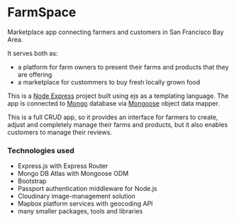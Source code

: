 # FarmSpace
Marketplace app connecting farmers and customers in San Francisco Bay Area. 

It serves both as: 
* a platform for farm owners to present their farms and products that they are offering
* a marketplace for custommers to buy fresh locally grown food

This is a [Node Express](https://expressjs.com/) project built using ejs as a templating language.
The app is connected to [Mongo](https://www.mongodb.com/atlas/database) database via [Mongoose](https://mongoosejs.com/) object data mapper.

This is a full CRUD app, so it provides an interface for farmers to create, adjust and completely manage their farms and products, but it also enables customers to manage their reviews.


### Technologies used 

* Express.js with Express Router
* Mongo DB Atlas with Mongoose ODM
* Bootstrap
* Passport authentication middleware for Node.js
* Cloudinary image-management solution
* Mapbox platform services with geocoding API
* many smaller packages, tools and libraries
              
              
